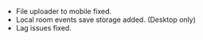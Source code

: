 - File uploader to mobile fixed.
- Local room events save storage added. (Desktop only)
- Lag issues fixed.
